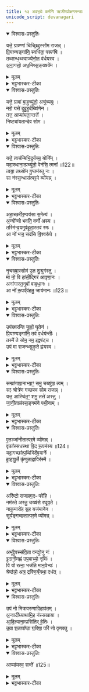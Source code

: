 ```yaml
---
title: १३ अवभृथे कर्मणि ऋजीषप्रोक्षणमन्त्राः
unicode_script: devanagari
---
```


<details open><summary>विश्वास-प्रस्तुतिः</summary>

यत्ते॒ ग्राव्ण्णा॑ चिच्छि॒दुस्सो॑म राजन्न् ।  
प्रि॒याण्यङ्गा॑नि॒ स्वधि॑ता॒ परूꣳ॑षि ।  
तथ्सन्ध॒थ्स्वाज्ये॑नो॒त व॑र्धयस्व ।  
अ॒ना॒गसो॒ अध॒मिथ्स॒ङ्ख्षये॑म ।  
</details>

<details><summary>मूलम्</summary>

यत्ते॒ ग्राव्ण्णा॑ चिच्छि॒दुस्सो॑म राजन्न् ।  
प्रि॒याण्यङ्गा॑नि॒ स्वधि॑ता॒ परूꣳ॑षि ।  
तथ्सन्ध॒थ्स्वाज्ये॑नो॒त व॑र्धयस्व ।  
अ॒ना॒गसो॒ अध॒मिथ्स॒ङ्ख्षये॑म ।  
</details>

<details><summary>भट्टभास्कर-टीका</summary>

1दध्ना पयसा वा मधुमिश्रेण ऋजीषमभिजुह्वति - यत्ते ग्राव्णेति त्रिष्टुभा ॥ हे राजन्! राजनशील। सोम! यत् यानि तव अङ्गानि प्रियाणि प्रियतराणि ग्राव्णा ग्रावभिः जातावेकवचनम्, चिच्छिदुः अभिषुण्वन्तः ऋत्विजः पीडितवन्तः । स्वधिता स्वधितानि आत्मनि निहितानि आत्मीयानि परूंषि पर्वाणि चिच्छिदुः इत्येव । यद्वा - स्वधिता स्वधितिना । तृतीयाया याडादेशः । तेन पशोः परूंषि अवयवान् छिन्दन्ति । एवं तव यान्यङ्गानि चिच्छिदुः । तत् तानि संधत्स्व प्रकृतिस्थानि निर्बाधानि स्थापय । आज्येन आज्यसदृशेन मधुना दध्ना वा पयसा वा मिश्रेण संधानप्राप्तानि कुरु । उत अपि च वर्धयस्व भूयः वृद्धतराणि कुरु । ततः वयं अनागसः अनपराधाः अधमित् अत एव हेतोः । छान्दसो मकारोपजनः संहितायां, शब्दान्तरं वा अथेत्यनेन समानार्थम्, 'अव्ययादाप्सुपः' इत्यस्यापवादो वा अम्भावः । संक्षयेम सम्यग्वसेम, क्षि निवासगत्योः ॥
</details>

<details open><summary>विश्वास-प्रस्तुतिः</summary>

यत्ते॒ ग्रावा॑ बा॒हुच्यु॑तो॒ अचु॑च्यवुः ।  
नरो॒ यत्ते॑ दुदु॒हुर्दख्षि॑णेन ।  
तत्त॒ आप्या॑यता॒न्तत्ते᳚ ।  
निष्ट्या॑यतान्देव सोम ।  
</details>

<details><summary>मूलम्</summary>

यत्ते॒ ग्रावा॑ बा॒हुच्यु॑तो॒ अचु॑च्यवुः ।  
नरो॒ यत्ते॑ दुदु॒हुर्दख्षि॑णेन ।  
तत्त॒ आप्या॑यता॒न्तत्ते᳚ ।  
निष्ट्या॑यतान्देव सोम ।  
</details>

<details><summary>भट्टभास्कर-टीका</summary>

2यत्ते ग्रावेति प्रस्तारपङ्क्तिः ॥ हे सोम! देव! देवनशलि! तव अङ्गं ग्रावा अश्मा बहुच्युतः बाहुभ्यां संप्राप्तः संगृहीतः । 'तृतीया कर्मणि' इति पूर्वपदप्रकृतिस्वरत्वम् । अचुच्यवुः अच्यावयत् अपातयत् । वचनव्यत्ययः, अन्तर्भावितण्यर्थाल्लुङि शपश्श्लुः, 'जुसि च' इति गुणः, 'बहुळमन्यत्रापि' इति वा णिलुक् । प्रहारदार्ढ्यार्थं बाहुच्युत इत्युक्तम् । किंच - यत्तवाङ्गं दक्षिणेन प्रबलेन हस्तेन नरः मनुष्याः ऋत्विजः दुदुहुः रसादानेन रिक्तीकृतवन्तः । प्रपूरणं पूरणनिवृत्तिः प्रस्मरणादिवत् । तत् तवाङ्गं आप्यायतां वर्धताम् । व्याप्त्यर्थं तत्त इति द्विर्वचनम्, सर्वं अङ्गं आप्यायतामिति, यथा - 'पुरुष इष्टकामुपादधात्पुरुष इष्टकाम्' इति । किञ्च - तत्तवाङ्गं सर्वं निष्ट्यायतां पीडनेन विश्लिष्टं पुनः सङ्घीभवतु निरन्तरं निश्चयेन वा । निष्ट्यानार्थं वा द्वितीयं तत्तेग्रहणम् ॥
</details>

<details open><summary>विश्वास-प्रस्तुतिः</summary>

यत्ते॒ त्वच॑म्बिभि॒दुर्यच्च॒ योनि᳚म् ।  
यदा॒स्थाना॒त्प्रच्यु॑तो॒ वेन॑सि॒ त्मना᳚ ॥122॥  
त्वया॒ तथ्सो॑म गु॒प्तम॑स्तु नः ।  
सा न॑स्स॒न्धास॑त्पर॒मे व्यो॑मन्न् ।  
</details>

<details><summary>मूलम्</summary>

यत्ते॒ त्वच॑म्बिभि॒दुर्यच्च॒ योनि᳚म् ।  
यदा॒स्थाना॒त्प्रच्यु॑तो॒ वेन॑सि॒ त्मना᳚ ॥122॥  
त्वया॒ तथ्सो॑म गु॒प्तम॑स्तु नः ।  
सा न॑स्स॒न्धास॑त्पर॒मे व्यो॑मन्न् ।  
</details>

<details><summary>भट्टभास्कर-टीका</summary>

3यत्ते त्वचमिति त्रिष्टुप् ॥ हे सोम! यत् यदर्थं तव त्वचं बिभिदुः विदारितवन्तः ऋत्विजः । यच्च यदर्थं तव योनिं कारणं कन्दमूलं बिभिदुः उत्पाटनेन । यच्च त्वं आस्थानात् उत्पत्तिस्थानात् प्रच्युतः वेनति स्मरसि उत्कण्ठां करोषि त्मना आत्मन्येव आत्मसाक्षिकमेव, लतासाहचर्यात् तेजितानां आस्थानावाससुखानां स्मरसि । तत् अस्माकं कर्म त्वयैव विस्मृतापकारेण गुप्तं रक्षितं अस्तु कर्मार्थं इदं एभिः कृतं न वृधेति क्षन्तव्योपराध इति यावत् । नः अस्माकं परमे उत्कृष्टे व्योमन् विशेषेण रक्षके स्वर्गे निमित्तभूते सति त्वया सह सा सन्धा तत्संधानं अपकारविस्मृतिलक्षणं असत् अस्तु । अस्तेर्लेट्यडागमः ॥
</details>

<details open><summary>विश्वास-प्रस्तुतिः</summary>

अहा॒च्छरी॑र॒म्पय॑सा स॒मेत्य॑ ।  
अ॒न्यो᳚न्यो भवति॒ वर्णो॑ अस्य ।  
तस्मि॑न्व॒यमुप॑हूता॒स्तव॑ स्मः ।  
आ नो॑ भज॒ सद॑सि वि॒श्वरू॑पे ।  
</details>

<details><summary>मूलम्</summary>

अहा॒च्छरी॑र॒म्पय॑सा स॒मेत्य॑ ।  
अ॒न्यो᳚न्यो भवति॒ वर्णो॑ अस्य ।  
तस्मि॑न्व॒यमुप॑हूता॒स्तव॑ स्मः ।  
आ नो॑ भज॒ सद॑सि वि॒श्वरू॑पे ।  
</details>

<details><summary>भट्टभास्कर-टीका</summary>

4अहादित्यादयः त्रिष्टुभः ॥ अहात् अजहात् अत्यजत् । व्यत्ययेन शपो लुक् । तव अभिषुतस्य शरीरं अन्यः नैजो वर्णः रूपं अजहात् । पयसा दध्ना मधुना च समेत्य यथा अस्य शरीरस्य अन्यः मनोहर वर्णः भवति जायते, तस्मिन् तथाकरणे वयं उपहूताः त्वयैवानुज्ञाताः यस्मात् तस्मात् तवैव सम्बन्धिनः वयं स्मः । यद्वा - तस्मिन् उपहूताः स्मः भूयास्म तव तस्मिन् कर्मणि । अतः अस्मान् आभज आस्थापय सदसि स्थाने विश्वरूपे सर्वभोग्यफलसमृद्धे ॥
</details>

<details open><summary>विश्वास-प्रस्तुतिः</summary>

नृ॒चख्षा॒स्सोम॑ उ॒त शु॒श्रुग॑स्तु ।  
मा नो॒ वि हा॑सी॒द्गिर॑ आवृणा॒नः ।  
अना॑गास्त॒नुवो॑ वावृधा॒नः ।  
आ नो॑ रू॒पव्ँव॑हतु॒ जाय॑मानः ॥123॥  
</details>

<details><summary>मूलम्</summary>

नृ॒चख्षा॒स्सोम॑ उ॒त शु॒श्रुग॑स्तु ।  
मा नो॒ वि हा॑सी॒द्गिर॑ आवृणा॒नः ।  
अना॑गास्त॒नुवो॑ वावृधा॒नः ।  
आ नो॑ रू॒पव्ँव॑हतु॒ जाय॑मानः ॥123॥  
</details>

<details><summary>भट्टभास्कर-टीका</summary>

5नृचक्षा इति ॥ उत अपि च अयं सोमः नृचक्षाः नॄननुग्रहदृष्ट्या सदा पश्यन् । 'गतिकारकयोरपि' इत्यसुन् 'परादिश्छन्दसि' इत्युत्तरपदाद्युदात्तत्वम् । 'शुश्रुक् अस्तु अस्मद्गिरां श्रोता भवतु । क्विपि छान्दसं द्विर्वचनं, कुक्, अन्त्यविकारश्च । यद्वा - शुश्रूषितव्योऽस्तु । सन्नन्तात् क्विपि अतो लोपे वर्णयोर्विकारः । मा च अस्मान् कदाचिदपि विहासीत् मा त्याक्षीत्, अस्माकं गिरः स्तुतो आवृणानः संभजमानः स्तुतिभिः प्रसन्नः अभिषवादिं अपराधं क्षमतां इति भावः । ततः अनागाः विस्मृतसकलापराधः तनुवः निजशरीराणि प्रत्यहं वावृधानः वर्धयन् । ण्यन्तात् छान्दसस्य लिटः कानच् । 'तुजादीनाम्' इत्यभ्यासस्य दीर्घवम् । 'बहुलं संज्ञाछन्दसोः' इति णिलुक् । नः अस्माकं आ सर्वतः सर्वकार्येषु जायमानः रूपं प्रशान्तं वहतु ॥
</details>

<details open><summary>विश्वास-प्रस्तुतिः</summary>

उप॑ख्षरन्ति जु॒ह्वो॑ घृ॒तेन॑ ।  
प्रि॒याण्यङ्गा॑नि॒ तव॑ व॒र्धय॑न्तीः ।  
तस्मै॑ ते सोम॒ नम॒ इद्वष॑ट्च ।  
उप॑ मा राजन्थ्सुकृ॒ते ह्व॑यस्व ।  
</details>

<details><summary>मूलम्</summary>

उप॑ख्षरन्ति जु॒ह्वो॑ घृ॒तेन॑ ।  
प्रि॒याण्यङ्गा॑नि॒ तव॑ व॒र्धय॑न्तीः ।  
तस्मै॑ ते सोम॒ नम॒ इद्वष॑ट्च ।  
उप॑ मा राजन्थ्सुकृ॒ते ह्व॑यस्व ।  
</details>

<details><summary>भट्टभास्कर-टीका</summary>

6उपक्षरन्तीति ॥ हे सोम! राजन्! तव प्रियाणि अङ्गानि जुह्वः स्रुचः उपक्षरन्ति उपेत्य सिञ्चन्तु घृतेन क्षरणैः पयोदधिमधुभिः वर्धयन्त्यः त्वाम् । तस्मै तुभ्यमेव वषट्कारः नमः नमस्कारश्च युज्यते । मया च तथैव तत्क्रियते । अतः मां सुकृते शोभनकर्मफले उपह्वयस्व अनुजानीहि ॥
</details>

<details open><summary>विश्वास-प्रस्तुतिः</summary>

सम्प्रा॑णापा॒नाभ्या॒ꣳ॒ समु॒ चख्षु॑षा॒ त्वम् ।  
सꣵ श्रोत्रे॑ण गच्छस्व सोम राजन्न् ।  
यत्त॒ आस्थि॑त॒ꣳ॒ शमु॒ तत्ते॑ अस्तु ।  
जा॒नी॒तान्न॑स्स॒ङ्गम॑ने पथी॒नाम् ।  
</details>

<details><summary>मूलम्</summary>

सम्प्रा॑णापा॒नाभ्या॒ꣳ॒ समु॒ चख्षु॑षा॒ त्वम् ।  
सꣵ श्रोत्रे॑ण गच्छस्व सोम राजन्न् ।  
यत्त॒ आस्थि॑त॒ꣳ॒ शमु॒ तत्ते॑ अस्तु ।  
जा॒नी॒तान्न॑स्स॒ङ्गम॑ने पथी॒नाम् ।  
</details>

<details><summary>भट्टभास्कर-टीका</summary>

7संप्राणापानाभ्यामिति ॥ हे सोम! राजन्! प्राणादिभिः आत्मीयैः सङ्गच्छस्व यत्तव शरीरे आस्थितं जातं पाषाणादिविकारजातं तत् शमु शान्तमेव सुखनिमित्तमेव अस्तु । अतः त्वं अस्माकं जानीतात् जानीहि पथीनां पथां सङ्गमने सहगमने मित्रत्व इति यावत् । यद्वा - पथां सङ्गमे तव पथित्वे सङ्गमे अस्माकं जानीतात् हवींषि सामर्थ्यात् गम्यते । यद्वा - पथां सङ्गमेनैषां मनोहरतया अस्मान् जानीहि ज्ञास्यसि उपकृतमेवमेभिरिति । 'बहुळं छन्दसि' इति पथ ईकारः ॥
</details>

<details open><summary>विश्वास-प्रस्तुतिः</summary>

ए॒तञ्जा॑नीतात्पर॒मे व्यो॑मन्न् ।  
वृका᳚स्सधस्था वि॒द रू॒पम॑स्य ॥124॥  
यदा॒गच्छा᳚त्प॒थिभि॑र्देव॒यानैः᳚ ।  
इ॒ष्टा॒पू॒र्ते कृ॑णुतादा॒विर॑स्मै ।  
</details>

<details><summary>मूलम्</summary>

ए॒तञ्जा॑नीतात्पर॒मे व्यो॑मन्न् ।  
वृका᳚स्सधस्था वि॒द रू॒पम॑स्य ॥124॥  
यदा॒गच्छा᳚त्प॒थिभि॑र्देव॒यानैः᳚ ।  
इ॒ष्टा॒पू॒र्ते कृ॑णुतादा॒विर॑स्मै ।  
</details>

<details><summary>भट्टभास्कर-टीका</summary>

8एतमित्यादि ॥ हे वृकाः! वारकाः रश्मयः! यद्बा - विवृतकान्तयो वृकाः पुण्यात्मानः हे सधस्थाः! सहानेन स्थिताः 'सधमाधस्थयोः' इति सधादेशः । एतं सोमं परमे व्योमन् विविधरक्षणे स्वर्गे जानीतात् जानीत । 'तस्य तात्' इति तादादेशः । रूपं च अस्य सोमस्य स्पष्टं विद जानीत कियत्पुण्योऽयमिति । 'विदो लटो वा' इति थस्याकारः । आमन्त्रितयोरविद्यमानत्वात् निघाताभावः । ततः यदा अयं पथिभिः देवयानार्हैः गच्छात् गच्छेत् । लेट्याडागमः । तदा अस्मै इष्टापूर्ते इष्टापूर्तफलानि आविष्कृणुतात् आविष्कृणुत त्वया एतानि भोक्तव्यानीति । इष्टं देवानां, पूर्तं पितृणाम् ॥
</details>

<details open><summary>विश्वास-प्रस्तुतिः</summary>

अरि॑ष्टो राजन्नग॒दᳶ परे॑हि ।  
नम॑स्ते अस्तु॒ चख्ष॑से रघूय॒ते ।  
नाक॒मारो॑ह स॒ह यज॑मानेन ।  
सूर्य॑ङ्गच्छतात्पर॒मे व्यो॑मन्न् ।  
</details>

<details><summary>मूलम्</summary>

अरि॑ष्टो राजन्नग॒दᳶ परे॑हि ।  
नम॑स्ते अस्तु॒ चख्ष॑से रघूय॒ते ।  
नाक॒मारो॑ह स॒ह यज॑मानेन ।  
सूर्य॑ङ्गच्छतात्पर॒मे व्यो॑मन्न् ।  
</details>

<details><summary>भट्टभास्कर-टीका</summary>

9अरिष्ट इति ॥ हे राजन्! अरिष्टः केनचिदप्यहिंसितः अरोगश्च सत् परेहि परागच्छ । नमस्ते अस्तु चक्षसे दर्शनकुशलाय रघूयते रघ्वीं शीघ्रां गतिं आत्मन इच्छते । कपिलकादित्वात् लत्वविकल्पः, 'शतुरनुमः' इति विभक्तेरुदात्तत्वम् । नाकं अविद्यमानदुःखस्थानं यजमानेन सह आरोह । ततः परमे व्योमन् पुण्यस्थाने वर्तमानं सूर्यं गच्छतात् गच्छ ॥
</details>

<details open><summary>विश्वास-प्रस्तुतिः</summary>

अभू᳚द्दे॒वस्स॑वि॒ता वन्द्यो॒नु नः॑ ।  
इ॒दानी॒मह्न॑ उप॒वाच्यो॒ नृभिः॑ ।  
वि यो रत्ना॒ भज॑ति मान॒वेभ्यः॑ ।  
श्रेष्ठ॑न्नो॒ अत्र॒ द्रवि॑ण॒य्ँयथा॒ दध॑त् ।  
</details>

<details><summary>मूलम्</summary>

अभू᳚द्दे॒वस्स॑वि॒ता वन्द्यो॒नु नः॑ ।  
इ॒दानी॒मह्न॑ उप॒वाच्यो॒ नृभिः॑ ।  
वि यो रत्ना॒ भज॑ति मान॒वेभ्यः॑ ।  
श्रेष्ठ॑न्नो॒ अत्र॒ द्रवि॑ण॒य्ँयथा॒ दध॑त् ।  
</details>

<details><summary>भट्टभास्कर-टीका</summary>

10अभूद्देव इति जगती ॥ इदानीं सोमाराधनानन्तरं नः अस्माकं निर्दोषाणां देवः सविता वन्द्यः अभूत् भवति । यो देवः अह्नः सम्बन्धेन नृभिः मनुष्यैः शूरैः उपवाच्यः उपेत्य वक्तव्यः स्तोतव्यः स्वस्वाभिलषितसिद्धये । तस्मात् अस्माभिरपि अयं देवः वन्द्य इति । कः पुनरस्य विशेष इत्याह - यः रत्नानि रमणीयानि धनानि मानवेभ्यः विभजति उदयादिभिः, स देवः अस्मभ्यं श्रेष्ठं प्रशस्यतमं द्रविणं अत्रैवाहनि यथा दधत् दद्यात् तथा अयं देवः इदानीं वन्द्य इति । लेट्याडागमे 'घोर्लोपो लेटि वा' इति लोपः ॥
</details>

<details open><summary>विश्वास-प्रस्तुतिः</summary>

उप॑ नो मित्रावरुणावि॒हाव॑तम् ।  
अ॒न्वादी᳚ध्याथामि॒ह न॑स्सखाया ।  
आ॒दि॒त्याना॒म्प्रसि॑तिर् हे॒तिः ।  
उ॒ग्रा श॒तापा᳚ष्ठा घ॒विषा॒ परि॑ णो वृणक्तु ।  
</details>

<details><summary>मूलम्</summary>

उप॑ नो मित्रावरुणावि॒हाव॑तम् ।  
अ॒न्वादी᳚ध्याथामि॒ह न॑स्सखाया ।  
आ॒दि॒त्याना॒म्प्रसि॑तिर् हे॒तिः ।  
उ॒ग्रा श॒तापा᳚ष्ठा घ॒विषा॒ परि॑ णो वृणक्तु ।  
</details>

<details><summary>भट्टभास्कर-टीका</summary>

11उप न इति त्रिष्टुप् ॥ मित्रावरुणौ नः अस्मान् निवृत्तसोमापराधान् इह अहनि उपावतम् । हे सखाया! समानख्यानौ! अस्मदर्थं एकमतीभवन्तौ! । 'सुपां सुलुक्' इत्याकारः । इह अस्मान् अन्वादीध्याथां अनुक्रमेण सर्वधा दीप्तान् कुरुतम् । दीधीङ् दीप्तिदेवनयोः । ततः युवयोः प्रसादात् आदित्यनां सम्बन्धिनी या प्रसितिः प्रकृष्टबन्धना हेतिः हिंसा दुष्कृतकारिषु भवति । उग्रा उद्गूर्णा शतापाष्ठा बहुपाशा बहुस्पाशा वा । यद्वा - आष्ठा दिशः शतधा आप्या आष्ठा अस्या इति शतापाष्ठा । धेति पूरणः, प्रसिद्धौ वा । विषा व्यापिनी । विषेः इगुपधलक्षणः कः । सर्वा अस्मान् परिवृणक्तु सर्वतो वर्जयतु ॥
</details>

<details open><summary>विश्वास-प्रस्तुतिः</summary>

आप्या॑यस्व॒ सन्ते᳚ ॥125॥  
</details>

<details><summary>मूलम्</summary>

आप्या॑यस्व॒ सन्ते᳚ ॥125॥  
</details>

<details><summary>भट्टभास्कर-टीका</summary>

12आप्याय स्व समेतु ते, सं ते पयांसीति गायत्रीत्रिष्टुभौ ॥ 'मा नो हंसीत्' इत्यत्र व्याख्याते । इह तु अनयोः प्रतीकग्रहणम् ॥

- आ प्या॑यस्व॒ समे॑तु ते वि॒श्वत॑स्सोम॒ वृष्णि॑यम् ।   
भवा॒ वाज॑स्य सङ्ग॒थे ।  

  - अथ 'रेतस्सौम्येन दधाति' इत्यस्य पुरोनुवाक्या याज्या च - आप्यायस्व सं ते इति गायत्रीत्रिष्टुभौ ॥ एते च 'मा नो हिंसीज्जनिता' इत्यत्र व्याख्यास्येते यत्राम्नेयेते । इह तु प्रतीकग्रह्णमेतयोः । हे सोम आप्यायस्व वर्धस्व । ते तव विश्वतः वृष्णियं वीर्यं समेतु । तत्र आप्यायितस्त्वं वाजस्यान्नस्य क्षीरादेः संगथे संगमने अस्माकं भवेति ॥

  - 3अथ सौम्यस्य पुरोऽनुवाक्या - आप्यायस्व समेतु त इति गायत्री ॥ इयञ्चाग्निकाण्डे 'मा नो हिंसीत्' इत्यत्र व्याख्यास्यते यत्राम्नायते । हे सोम आप्यायस्व वर्धस्व त्वत्प्रसादात् विश्वतः वृष्ण्यं शुक्लं समेतु समागच्छतु । भव च वाजस्यान्नस्य सङ्गथे सङ्गमनायैवेति ॥

  - सोमाय वाजिने श्यामाकं चरुं निर्वपेद्यः क्लैब्यात् बिभीयात्' इत्यस्य पुरोनुवाक्या - आप्यायस्वेति गायत्री ॥ इयमग्निकाण्डे व्याख्यास्यते यत्राम्नायते प्रकृतौ हि हीयुः ['मा नो हिंसीः' ] इत्यत्र । इह तु प्रतीकग्रहणम् । हे सोम तव प्रसादात् वृष्णियं वीर्यं विश्वतः समेतु समागच्छताम् । त्वदर्थं च मामाप्यायस्व द्यध्यात् [दध्यादिना] । किञ्च - वाजस्यान्नस्य सङ्गथे सङ्गमनार्थं भवेति ॥

  - अथ पत्नीसंयाजानां याज्यानुवाक्याः - आ प्यायस्वेत्याद्याः ॥ 'आ प्यायस्व समेतु ते, संते पयांसि' इति त्रिष्टुभौ 'मा नो हिंसीत्' इत्यत्र व्याख्याते ।  

  -  चमसानाप्याययति - आप्यायस्वेति गायत्र्या ॥ हे सोम आप्यायस्व वर्धस्व मा भक्षित इति क्षेष्ठाः, समेतु संगच्छतु ते त्वाम् । कर्मणि षष्ठी । विश्वतः सर्वतः । वृष्णियं वीर्यम्, वृष्णिसंभवं वृष्णियं, दिगादित्वाद्यत्, 'यतोऽनावः' इत्याद्युदात्तत्वम् । वाजस्यान्नस्य संगथे संगमने अस्माकं भव तन्निमित्तं भव 'द्व्यचोतस्तिङः' इति संहितायां दीर्घत्वम् । गमेरौणादिकः स्थन् ॥

  - कल्पः—“आ प्यायस्व समेतु त इति सिकता व्यूहत्युत्तरया त्रिष्टुभा राज-न्यस्य” इति ।   तत्र प्रथममन्त्रमाह— आ प्यायस्वेति ।   हे सोम त्वमाप्यायस्व सर्वतो वर्धयस्य ।   वे तव वृष्णियं रेतो विश्वतः सर्वस्माद्वृष्णियादाहारात्समेतु संप्राप्नोतु ।   वाजस्यान्नस्य संगथे संगमने त्वं निमित्तं भव ।  


- सन्ते॒ पयाꣳ॑सि॒ समु॑ यन्तु॒ वाजा॒स्सव्ँवृष्णि॑यान्यभिमाति॒षाहः॑ ।  
  आ॒प्याय॑मानो अ॒मृता॑य सोम दि॒वि श्रवाꣳ॑स्युत्त॒मानि॑ धिष्व ॥ [32]  

  -  अथोत्तरां त्रिष्टुभमाह— सं ते पयाꣳ सीति ।   हे सोम ते तव पयांसि पातव्यानि क्षीरादीनि समु[सं]- यन्तु संप्राप्नुवन्तु ।   तथा वाजा अन्नान्यपि संयन्तु ।   वृष्णियानि रेतांस्यापि संयन्तु ।   कीदृशस्य तव।   अभिमातिषाहः अभिमातिं पाम्मोनं सहते तिरस्करो तीत्यभिमातिषाट् तस्य ।   क्षीरादिसंपत्तौ सत्यां त्वमाप्यायमानो वर्धयमानोऽमृताय यजमानस्यामृतत्वाय देवताभावाय दिवि द्युलोके श्रवांसि श्रोतुं प्रियाण्युत्तमानि विचित्राण्यन्नानि धिष्व धारय संपादयेत्यर्थः ।  
  तदेतदृग्द्वयं सामान्याकारेण विनियुङ्के— “सौम्या व्यूहति सोमो वै रेतोधा रेत एव तद्दधाति” [सं. का. ५ प्र. २ अ. ६] इति।  
  सोमो देवता यस्यामृचि प्रतीयते सेयमृक्सौमी ।   विश्वतः सोमेत्याद्यायामृ-च्यसौ प्रतीयते ।   अमृताय सोमेत्युत्तरस्यामृचि प्रतीयते ।   तया सौम्मा पूर्वं न्युप्ताः सिकता विविधं प्रसारयेत् ।   तथा सति सोमस्य रेतोधारकत्वात्तन्मत्रनिष्पाद्यव्यूहनेन यजमानो रेतो धारयति ।  
  मन्त्रद्वयस्य पुरुषभेदेन व्यवस्थां विधत्ते— “गायत्रिया ब्राह्मणस्य गायत्रो हि ब्राह्मणस्रिष्टुभा राजन्यस्य त्रैष्टुभो हि राजन्यः” (सं. का. ५ प्र. २ अ. ६) इति।  

  - 13तत्रैव याज्या - सन्त इति त्रिष्टुप् ॥ इमामपि तत्रैव व्याख्यास्यामः, इह तु प्रतीकग्रहणमस्याः । हे सोम तव प्रसादात् पयांसि वाजाः वृष्ण्यानि च मां संगच्छन्तु । अभिमातिषाहः अभिमातिः पाप्मा क्लैब्यहेतुः, तस्याभिभवितुः तव । किञ्च - अमृताय अमृतत्वार्थमाप्यायमानो दिवि श्रवांसि अन्नानि उत्तमानि धिष्व स्थापयेति ॥
  - अथ द्वितीया - हे सोम तवाभिमातीनां पाप्मनां हन्तुः पयांसि पातव्यानि क्षीरादीनि संयन्तु संगच्छन्तां, वाजा अन्नानि च संयन्तु, वृष्णियानि वीर्याणि च संयन्तु । ततश्चाप्यायमानः अमरणत्वायास्माकं उत्तमानि श्रेयांसि अन्नानि धिष्व धारय देवार्थमस्मदर्थं वा ॥

  - तत्रैव (सौम्यस्य) याज्या - सं ते पयांसीति त्रिष्टुप् ॥ इयमपि तत्रैवाम्नायते । हे सोम अभिमातीनां पाप्मनामभिभवितुस्तव प्रसादात् पयांसिच वाजाश्च वृष्णियानि च संयन्तु इमं सङ्गच्छन्तु । त्वं चाप्यायमानः दिवि द्युलोके अस्यामृतत्वाय उत्तमानि श्रवांसि अन्नानि धिष्व स्थापयेति ॥

इति तैत्तिरीये ब्राह्मणे भट्टभास्करमिश्रविरचिते तृतीये सप्तमे त्रयोदशोऽनुवाकः ॥  

</details>

